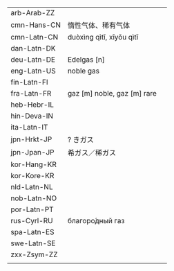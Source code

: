 | | | |
|-|-|-|
| arb-Arab-ZZ |  |  |
| cmn-Hans-CN | 惰性气体、稀有气体 |  |
| cmn-Latn-CN | duòxìng qìtǐ, xīyǒu qìtǐ |  |
| dan-Latn-DK |  |  |
| deu-Latn-DE | Edelgas [n] |  |
| eng-Latn-US | noble gas |  |
| fin-Latn-FI |  |  |
| fra-Latn-FR | gaz [m] noble, gaz [m] rare |  |
| heb-Hebr-IL |  |  |
| hin-Deva-IN |  |  |
| ita-Latn-IT |  |  |
| jpn-Hrkt-JP | ? きガス |  |
| jpn-Jpan-JP | 希ガス／稀ガス |  |
| kor-Hang-KR |  |  |
| kor-Kore-KR |  |  |
| nld-Latn-NL |  |  |
| nob-Latn-NO |  |  |
| por-Latn-PT |  |  |
| rus-Cyrl-RU | благоро́дный газ |  |
| spa-Latn-ES |  |  |
| swe-Latn-SE |  |  |
| zxx-Zsym-ZZ |  |  |
|  |  |  |
